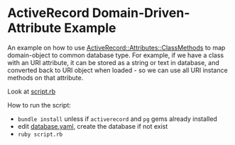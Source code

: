 # ActiveRecord Domain-Driven-Attribute Example

An example on how to use [ActiveRecord::Attributes::ClassMethods](https://api.rubyonrails.org/classes/ActiveRecord/Attributes/ClassMethods.html) to map domain-object to common database type. For example, if we have a class with an URI attribute, it can be stored as a string or text in database, and converted back to URI object when loaded - so we can use all URI instance methods on that attribute.

Look at [script.rb](script.rb)

How to run the script:
- `bundle install` unless if `activerecord` and `pg` gems already installed
- edit [database.yaml](database.yaml), create the database if not exist
- `ruby script.rb`
